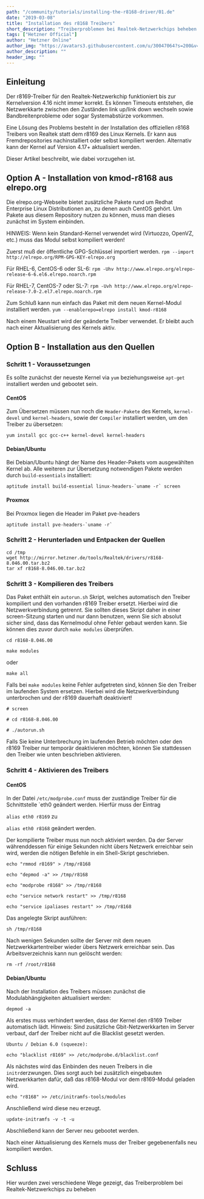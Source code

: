 ```yaml
---
path: "/community/tutorials/installing-the-r8168-driver/01.de"
date: "2019-03-08"
title: "Installation des r8168 Treibers"
short_description: "Treiberproblemen bei Realtek-Netzwerkchips beheben durch installation von r8168"
tags: ["Hetzner Official"]
author: "Hetzner Online"
author_img: "https://avatars3.githubusercontent.com/u/30047064?s=200&v=4"
author_description: ""
header_img: ""     
---
```


## Einleitung
Der r8169-Treiber für den Realtek-Netzwerkchip funktioniert bis zur Kernelversion 4.16 nicht immer korrekt. Es können Timeouts entstehen, die Netzwerkkarte zwischen den Zuständen link up/link down wechseln sowie Bandbreitenprobleme oder sogar Systemabstürze vorkommen.

Eine Lösung des Problems besteht in der Installation des offiziellen r8168 Treibers von Realtek statt dem r8169 des Linux Kernels. Er kann aus Fremdrepositories nachinstalliert oder selbst kompiliert werden. Alternativ kann der Kernel auf Version 4.17+ aktualisiert werden.

Dieser Artikel beschreibt, wie dabei vorzugehen ist.

## Option A - Installation von kmod-r8168 aus elrepo.org
Die elrepo.org-Webseite bietet zusätzliche Pakete rund um Redhat Enterprise Linux Distributionen an, zu denen auch CentOS gehört. Um Pakete aus diesem Repository nutzen zu können, muss man dieses zunächst im System einbinden.

HINWEIS: Wenn kein Standard-Kernel verwendet wird (Virtuozzo, OpenVZ, etc.) muss das Modul selbst kompiliert werden!

Zuerst muß der öffentliche GPG-Schlüssel importiert werden.
`rpm --import http://elrepo.org/RPM-GPG-KEY-elrepo.org`

Für RHEL-6, CentOS-6 oder SL-6:
`rpm -Uhv http://www.elrepo.org/elrepo-release-6-6.el6.elrepo.noarch.rpm`

Für RHEL-7, CentOS-7 oder SL-7:
`rpm -Uvh http://www.elrepo.org/elrepo-release-7.0-2.el7.elrepo.noarch.rpm`

Zum Schluß kann nun einfach das Paket mit dem neuen Kernel-Modul installiert werden.
`yum --enablerepo=elrepo install kmod-r8168`

Nach einem Neustart wird der geänderte Treiber verwendet. Er bleibt auch nach einer Aktualisierung des Kernels aktiv.

## Option B - Installation aus den Quellen
### Schritt 1 - Voraussetzungen

Es sollte zunächst der neueste Kernel via `yum` beziehungsweise `apt-get` installiert werden und gebootet sein.

#### CentOS
Zum Übersetzen müssen nun noch die `Header-Pakete` des Kernels, `kernel-devel` und `kernel-headers`, sowie der `Compiler` installiert werden, um den Treiber zu übersetzen:

`yum install gcc gcc-c++ kernel-devel kernel-headers`

#### Debian/Ubuntu
Bei Debian/Ubuntu hängt der Name des Header-Pakets vom ausgewählten Kernel ab. Alle weiteren zur Übersetzung notwendigen Pakete werden durch `build-essentials` installiert:


``aptitude install build-essential linux-headers-`uname -r` screen ``

#### Proxmox
Bei Proxmox liegen die Header im Paket pve-headers

``aptitude install pve-headers-`uname -r` ``

### Schritt 2 - Herunterladen und Entpacken der Quellen
```
cd /tmp 
wget http://mirror.hetzner.de/tools/Realtek/drivers/r8168-8.046.00.tar.bz2
tar xf r8168-8.046.00.tar.bz2
```

### Schritt 3 - Kompilieren des Treibers
Das Paket enthält ein `autorun.sh` Skript, welches automatisch den Treiber kompiliert und den vorhanden r8169 Treiber ersetzt. Hierbei wird die Netzwerkverbindung getrennt. Sie sollten dieses Skript daher in einer screen-Sitzung starten und nur dann benutzen, wenn Sie sich absolut sicher sind, dass das Kernelmodul ohne Fehler gebaut werden kann. Sie können dies zuvor durch `make modules` überprüfen.

```
cd r8168-8.046.00

make modules
```

oder

`make all`

Falls bei `make modules` keine Fehler aufgetreten sind, können Sie den Treiber im laufenden System ersetzen. Hierbei wird die Netzwerkverbindung unterbrochen und der r8169 dauerhaft deaktiviert!

```
# screen

# cd r8168-8.046.00

# ./autorun.sh
```

Falls Sie keine Unterbrechung im laufenden Betrieb möchten oder den r8169 Treiber nur temporär deaktivieren möchten, können Sie stattdessen den Treiber wie unten beschrieben aktivieren.

### Schritt 4 - Aktivieren des Treibers
#### CentOS
In der Datei `/etc/modprobe.conf` muss der zuständige Treiber für die Schnittstelle `eth0 geändert werden. Hierfür muss der Eintrag

`alias eth0 r8169`
zu

`alias eth0 r8168`
geändert werden.

Der kompilierte Treiber muss nun noch aktiviert werden. Da der Server währenddessen für einige Sekunden nicht übers Netzwerk erreichbar sein wird, werden die nötigen Befehle in ein Shell-Skript geschrieben.

```
echo "rmmod r8169" > /tmp/r8168

echo "depmod -a" >> /tmp/r8168

echo "modprobe r8168" >> /tmp/r8168

echo "service network restart" >> /tmp/r8168

echo "service ipaliases restart" >> /tmp/r8168
```

Das angelegte Skript ausführen:

`sh /tmp/r8168`

Nach wenigen Sekunden sollte der Server mit dem neuen Netzwerkkartentreiber wieder übers Netzwerk erreichbar sein. 
Das Arbeitsverzeichnis kann nun gelöscht werden:

`rm -rf /root/r8168`

#### Debian/Ubuntu
Nach der Installation des Treibers müssen zunächst die Modulabhängigkeiten aktualisiert werden:

`depmod -a`

Als erstes muss verhindert werden, dass der Kernel den r8169 Treiber automatisch lädt. Hinweis: Sind zusätzliche Gbit-Netzwerkkarten im Server verbaut, darf der Treiber nicht auf die Blacklist gesetzt werden.

```
Ubuntu / Debian 6.0 (squeeze):

echo "blacklist r8169" >> /etc/modprobe.d/blacklist.conf
```

Als nächstes wird das Einbinden des neuen Treibers in die `initrd`erzwungen. Dies sorgt auch bei zusätzlich eingebauten Netzwerkkarten dafür, daß das r8168-Modul vor dem r8169-Modul geladen wird.

`echo "r8168" >> /etc/initramfs-tools/modules`

Anschließend wird diese neu erzeugt.

`update-initramfs -v -t -u`

Abschließend kann der Server neu gebootet werden.

Nach einer Aktualisierung des Kernels muss der Treiber gegebenenfalls neu kompiliert werden.

## Schluss
Hier wurden zwei verschiedene Wege gezeigt, das Treiberproblem bei Realtek-Netzwerkchips zu beheben
